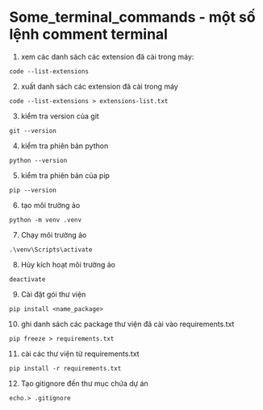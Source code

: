# Some_terminal_commands - một số lệnh comment terminal
1. xem các danh sách các extension đã cài trong máy:
```
code --list-extensions
```
2. xuất danh sách các extension đã cài trong máy
```
code --list-extensions > extensions-list.txt
```
3. kiểm tra version của git
```
git --version 
```
4. kiểm tra phiên bản python
```
python --version
```
5. kiểm tra phiên bản của pip
```
pip --version
```
6. tạo môi trường ảo
```
python -m venv .venv
```
7. Chạy môi trường ảo
```
.\venv\Scripts\activate
```
8. Hủy kích hoạt môi trường ảo
```
deactivate
```
9. Cài đặt gói thư viện
```
pip install <name_package>
```
10. ghi danh sách các package thư viện đã cài vào requirements.txt
```
pip freeze > requirements.txt
```
11. cài các thư viện từ requirements.txt
```
pip install -r requirements.txt
```
12. Tạo gitignore
đến thư mục chứa dự án
```
echo.> .gitignore
```

